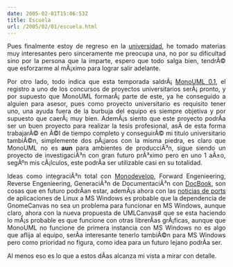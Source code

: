 ```yaml
---
date: 2005-02-01T15:06:53Z
title: Escuela
url: /2005/02/01/escuela.html
---
```


<div style="clear:both;"></div>
<p align="justify">Pues finalmente estoy de regreso en la <a href="http://www.itver.edu.mx">universidad</a>, he tomado materias muy interesantes pero sinceramente me preocupa una, no por su dificultad sino por la persona que la imparte, espero que todo salga bien, tendrÃ© que esforzarme al mÃ¡ximo para lograr salir adelante.</p>
<p align="justify">Por otro lado, todo indica que esta temporada saldrÃ¡ <a href="http://monouml.sf.net">MonoUML 0.1</a>, el registro a uno de los concursos de proyectos universitarios serÃ¡ pronto, y por supuesto que MonoUML formarÃ¡ parte de este, ya he conseguido a alguien para asesor, pues como proyecto universitario es requisito tener uno, una ayuda fuera de la burbuja del equipo es siempre objetiva y por supuesto que caerÃ¡ muy bien. AdemÃ¡s siento que este proyecto podrÃ­a ser un buen proyecto para realizar la tesis profesional, asÃ­ de esta forma trabajarÃ© en Ã©l de tiempo completo y conseguirÃ© mi titulo universitario tambiÃ©n, simplemente dos pÃ¡jaros con la misma piedra, es claro que MonoUML no es <span style="font-weight:bold;">aun</span> para ambientes de producciÃ³n, sigue siendo un proyecto de investigaciÃ³n con gran futuro prÃ³ximo pero en uno 1 aÃ±o, segÃºn mis cÃ¡lculos, este podrÃ­a ser utilizable casi en su totalidad.</p>
<p align="justify">Ideas como integraciÃ³n total con <a href="http://www.monodevelop.com">Monodevelop</a>, Forward Engenieering, Reverse Engenieering, GeneraciÃ³n de DocumentaciÃ³n con <a href="http://www.docbook.org/">DocBook</a>, son cosas que en futuro podrÃ­an estar, ademÃ¡s ahora con las <a href="http://nat.org/2005/january/">noticias de ports</a> de aplicaciones de Linux a MS Windows es probable que la dependencia de GnomeCanvas no sea un problema para funcionar en MS Windows, aunque claro, ahora con la nueva propuesta de UMLCanvas# que se esta haciendo lo mÃ¡s probable es que funcione con otras librerÃ­as grÃ¡ficas, aunque que MonoUML no funcione de primera instancia con MS Windows no es algo que aflija al equipo, serÃ­a interesante tenerlo tambiÃ©n para MS Windows pero como prioridad no figura, como idea para un futuro lejano podrÃ­a ser.</p>
<p align="justify">Al menos eso es lo que a estos dÃ­as alcanza mi vista a mirar con detalle.</p>
<div style="clear:both; padding-bottom: 0.25em;"></div>
